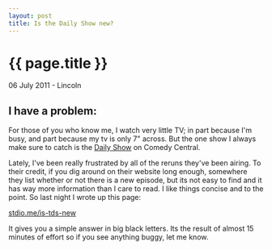 ```yaml
---
layout: post
title: Is the Daily Show new?
---
```


{{ page.title }}
================

<p class="meta">06 July 2011 - Lincoln</p>

## I have a problem:
For those of you who know me, I watch very little TV; in part because I'm busy, and part because my tv is only 7" across.  But the one show I always make sure to catch is the [Daily Show](http://thedailyshow.com) on Comedy Central.

Lately, I've been really frustrated by all of the reruns they've been airing.  To their credit, if you dig around on their website long enough, somewhere they list whether or not there is a new episode, but its not easy to find and it has way more information than I care to read.  I like things concise and to the point.  So last night I wrote up this page:

[stdio.me/is-tds-new](http://stdio.me/is-tds-new)

It gives you a simple answer in big black letters.  Its the result of almost 15 minutes of effort so if you see anything buggy, let me know.

